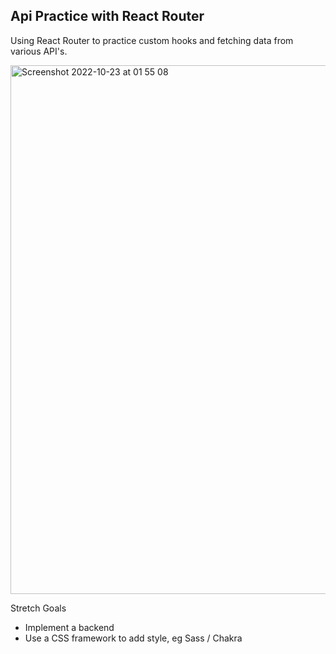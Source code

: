 ## Api Practice with React Router

Using React Router to practice custom hooks and fetching data from various API's. 

<img width="846" alt="Screenshot 2022-10-23 at 01 55 08" src="https://user-images.githubusercontent.com/79761202/197368019-e68bd3fb-d67a-4f08-bd03-630b655ed4ee.png">

Stretch Goals 
- Implement a backend
- Use a CSS framework to add style, eg Sass / Chakra




